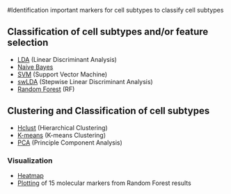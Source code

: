 #Identification important markers for cell subtypes to classify cell subtypes

## Classification of cell subtypes and/or feature selection
- [LDA](https://vanngocthuyla.github.io/Data_Analysis/pages/sequencing/LDA) (Linear Discriminant Analysis)
- [Naive Bayes](https://vanngocthuyla.github.io/Data_Analysis/pages/sequencing/Naive_Bayes)
- [SVM](https://vanngocthuyla.github.io/Data_Analysis/pages/sequencing/SVM) (Support Vector Machine)
- [swLDA](https://vanngocthuyla.github.io/Data_Analysis/pages/sequencing/swLDA) (Stepwise Linear Discriminant Analysis)
- [Random Forest](https://vanngocthuyla.github.io/Data_Analysis/pages/sequencing/RF) (RF)

## Clustering and Classification of cell subtypes
- [Hclust](https://vanngocthuyla.github.io/Data_Analysis/pages/sequencing/hclust)  (Hierarchical Clustering)
- [K-means](https://vanngocthuyla.github.io/Data_Analysis/pages/sequencing/kmean) (K-means Clustering)
- [PCA](https://vanngocthuyla.github.io/Data_Analysis/pages/sequencing/PCA) (Principle Component Analysis)

### Visualization
- [Heatmap](https://vanngocthuyla.github.io/Data_Analysis/pages/sequencing/Heatmap)
- [Plotting](https://vanngocthuyla.github.io/Data_Analysis/pages/sequencing/PCA_Plot) of 15 molecular markers from Random Forest results 